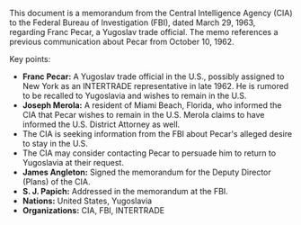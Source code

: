 This document is a memorandum from the Central Intelligence Agency (CIA) to the Federal Bureau of Investigation (FBI), dated March 29, 1963, regarding Franc Pecar, a Yugoslav trade official. The memo references a previous communication about Pecar from October 10, 1962.

Key points:

*   **Franc Pecar:** A Yugoslav trade official in the U.S., possibly assigned to New York as an INTERTRADE representative in late 1962. He is rumored to be recalled to Yugoslavia and wishes to remain in the U.S.
*   **Joseph Merola:** A resident of Miami Beach, Florida, who informed the CIA that Pecar wishes to remain in the U.S. Merola claims to have informed the U.S. District Attorney as well.
*   The CIA is seeking information from the FBI about Pecar's alleged desire to stay in the U.S.
*   The CIA may consider contacting Pecar to persuade him to return to Yugoslavia at their request.
*   **James Angleton:** Signed the memorandum for the Deputy Director (Plans) of the CIA.
*   **S. J. Papich:** Addressed in the memorandum at the FBI.
*   **Nations:** United States, Yugoslavia
*   **Organizations:** CIA, FBI, INTERTRADE